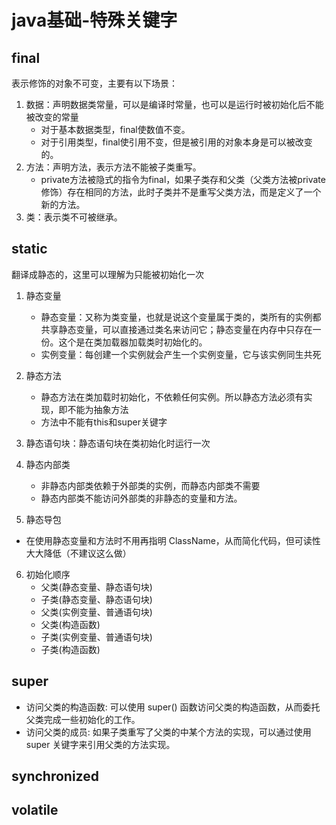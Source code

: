 # java基础-特殊关键字

## final

表示修饰的对象不可变，主要有以下场景：

1. 数据：声明数据类常量，可以是编译时常量，也可以是运行时被初始化后不能被改变的常量
   * 对于基本数据类型，final使数值不变。
   * 对于引用类型，final使引用不变，但是被引用的对象本身是可以被改变的。
2. 方法：声明方法，表示方法不能被子类重写。
   * private方法被隐式的指令为final，如果子类存和父类（父类方法被private修饰）存在相同的方法，此时子类并不是重写父类方法，而是定义了一个新的方法。
3. 类：表示类不可被继承。

## static

翻译成静态的，这里可以理解为只能被初始化一次

1. 静态变量

   * 静态变量：又称为类变量，也就是说这个变量属于类的，类所有的实例都共享静态变量，可以直接通过类名来访问它；静态变量在内存中只存在一份。这个是在类加载器加载类时初始化的。
   * 实例变量：每创建一个实例就会产生一个实例变量，它与该实例同生共死

2. 静态方法

   * 静态方法在类加载时初始化，不依赖任何实例。所以静态方法必须有实现，即不能为抽象方法
   * 方法中不能有this和super关键字

3. 静态语句块：静态语句块在类初始化时运行一次

4. 静态内部类

   * 非静态内部类依赖于外部类的实例，而静态内部类不需要
   * 静态内部类不能访问外部类的非静态的变量和方法。

5.  静态导包

   * 在使用静态变量和方法时不用再指明 ClassName，从而简化代码，但可读性大大降低（不建议这么做）

6. 初始化顺序
   - 父类(静态变量、静态语句块)
   - 子类(静态变量、静态语句块)
   - 父类(实例变量、普通语句块)
   - 父类(构造函数)
   - 子类(实例变量、普通语句块)
   - 子类(构造函数)

## super

* 访问父类的构造函数: 可以使用 super() 函数访问父类的构造函数，从而委托父类完成一些初始化的工作。
* 访问父类的成员: 如果子类重写了父类的中某个方法的实现，可以通过使用 super 关键字来引用父类的方法实现。

## synchronized 

## volatile

